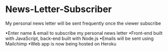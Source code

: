 # News-Letter-Subscriber
My personal news letter will be sent frequently once the viewer subscribe


•Enter name & email to subscribe my personal news letter
•Front-end built with JavaScript, back-end built with Node.js
•Emails will be sent using Mailchimp
•Web app is now being hosted on Heroku
